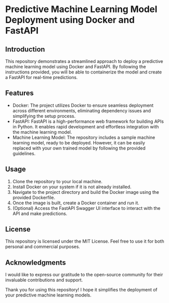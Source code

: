 # Predictive Machine Learning Model Deployment using Docker and FastAPI
## Introduction
This repository demonstrates a streamlined approach to deploy a predictive machine learning model using Docker and FastAPI. By following the instructions provided, you will be able to containerize the model and create a FastAPI for real-time predictions.
## Features
- Docker: The project utilizes Docker to ensure seamless deployment across different environments, eliminating dependency issues and simplifying the setup process.
- FastAPI: FastAPI is a high-performance web framework for building APIs in Python. It enables rapid development and effortless integration with the machine learning model.
- Machine Learning Model: The repository includes a sample machine learning model, ready to be deployed. However, it can be easily replaced with your own trained model by following the provided guidelines.
## Usage
1. Clone the repository to your local machine.
2. Install Docker on your system if it is not already installed.
3. Navigate to the project directory and build the Docker image using the provided Dockerfile.
4. Once the image is built, create a Docker container and run it.
5. (Optional) Access the FastAPI Swagger UI interface to interact with the API and make predictions.
## License
This repository is licensed under the MIT License. Feel free to use it for both personal and commercial purposes.
## Acknowledgments

I would like to express our gratitude to the open-source community for their invaluable contributions and support.

Thank you for using this repository! I hope it simplifies the deployment of your predictive machine learning models.
